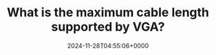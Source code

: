 ---
title: "What is the maximum cable length supported by VGA?"
description: "The maximum supported length of a VGA cable depends on several factors, including the quality of the cable, the strength of the signal, and the resolution."
image: "images/post/2024/11/image-22.png"
date: "2024-11-28T04:55:06+0000"
categories: ["Reviews"]
tags: ["cable length", "signal", "VGA"]
type: "regular" # available types: [featured/regular]
draft: false
sitemapExclude: false
---